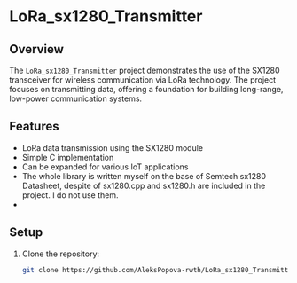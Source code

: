 # LoRa_sx1280_Transmitter

## Overview

The `LoRa_sx1280_Transmitter` project demonstrates the use of the SX1280 transceiver for wireless communication via LoRa technology. The project focuses on transmitting data, offering a foundation for building long-range, low-power communication systems.

## Features

- LoRa data transmission using the SX1280 module
- Simple C implementation
- Can be expanded for various IoT applications
- The whole library is written myself on the base of Semtech sx1280 Datasheet, despite of sx1280.cpp and sx1280.h are included in the project. I do not use them.
- 
## Setup

1. Clone the repository:
   ```bash
   git clone https://github.com/AleksPopova-rwth/LoRa_sx1280_Transmitter.git
